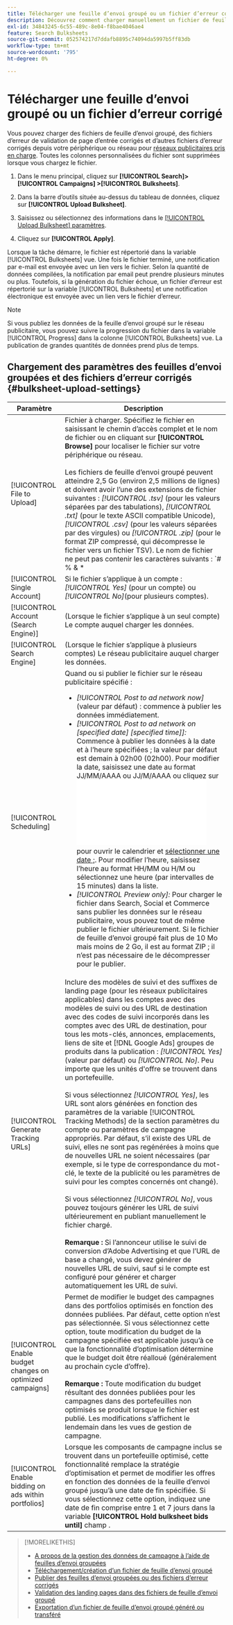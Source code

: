 ```yaml
---
title: Télécharger une feuille d’envoi groupé ou un fichier d’erreur corrigé
description: Découvrez comment charger manuellement un fichier de feuille d’envoi groupé ou un fichier d’erreur de validation de page d’entrée corrigé.
exl-id: 34843245-6c55-489c-8e04-f8bae4046ae4
feature: Search Bulksheets
source-git-commit: 052574217d7ddafb8895c74094da5997b5ff83db
workflow-type: tm+mt
source-wordcount: '795'
ht-degree: 0%

---
```


# Télécharger une feuille d’envoi groupé ou un fichier d’erreur corrigé

Vous pouvez charger des fichiers de feuille d’envoi groupé, des fichiers d’erreur de validation de page d’entrée corrigés et d’autres fichiers d’erreur corrigés depuis votre périphérique ou réseau pour [réseaux publicitaires pris en charge](bulksheet-about.md#bulksheet-functionality-by-network). Toutes les colonnes personnalisées du fichier sont supprimées lorsque vous chargez le fichier.

1. Dans le menu principal, cliquez sur **[!UICONTROL Search]> [!UICONTROL Campaigns] >[!UICONTROL Bulksheets]**.

1. Dans la barre d’outils située au-dessus du tableau de données, cliquez sur **[!UICONTROL Upload Bulksheet]**.

1. Saisissez ou sélectionnez des informations dans le [[!UICONTROL Upload Bulksheet] paramètres](#bulksheet-upload-settings).

1. Cliquez sur **[!UICONTROL Apply]**.

Lorsque la tâche démarre, le fichier est répertorié dans la variable [!UICONTROL Bulksheets] vue. Une fois le fichier terminé, une notification par e-mail est envoyée avec un lien vers le fichier. Selon la quantité de données compilées, la notification par email peut prendre plusieurs minutes ou plus. Toutefois, si la génération du fichier échoue, un fichier d’erreur est répertorié sur la variable [!UICONTROL Bulksheets] et une notification électronique est envoyée avec un lien vers le fichier d’erreur.

>[!NOTE]
>
>Si vous publiez les données de la feuille d’envoi groupé sur le réseau publicitaire, vous pouvez suivre la progression du fichier dans la variable [!UICONTROL Progress] dans la colonne [!UICONTROL Bulksheets] vue. La publication de grandes quantités de données prend plus de temps.

## Chargement des paramètres des feuilles d’envoi groupées et des fichiers d’erreur corrigés {#bulksheet-upload-settings}

| Paramètre | Description |
|----|----|
| [!UICONTROL File to Upload] | Fichier à charger. Spécifiez le fichier en saisissant le chemin d’accès complet et le nom de fichier ou en cliquant sur <b>[!UICONTROL Browse]</b> pour localiser le fichier sur votre périphérique ou réseau.<br><br>Les fichiers de feuille d’envoi groupé peuvent atteindre 2,5 Go (environ 2,5 millions de lignes) et doivent avoir l’une des extensions de fichier suivantes : <i>[!UICONTROL .tsv]</i> (pour les valeurs séparées par des tabulations), <i>[!UICONTROL .txt]</i> (pour le texte ASCII compatible Unicode), <i>[!UICONTROL .csv]</i> (pour les valeurs séparées par des virgules) ou <i>[!UICONTROL .zip]</i> (pour le format ZIP compressé, qui décompresse le fichier vers un fichier TSV). Le nom de fichier ne peut pas contenir les caractères suivants : `# % &amp; * | \ : &quot; &lt; &gt; . ? /`<br><br><b>Conseil :</b> Pour les données contenant des caractères internationaux, utilisez des fichiers au format TSV ou TXT. |
| [!UICONTROL Single Account] | Si le fichier s’applique à un compte : <i>[!UICONTROL Yes]</i> (pour un compte) ou <i>[!UICONTROL No]</i>(pour plusieurs comptes). |
| [!UICONTROL Account (Search Engine)] | (Lorsque le fichier s’applique à un seul compte) Le compte auquel charger les données. |
| [!UICONTROL Search Engine] | (Lorsque le fichier s’applique à plusieurs comptes) Le réseau publicitaire auquel charger les données. |
| [!UICONTROL Scheduling] | Quand ou si publier le fichier sur le réseau publicitaire spécifié :<ul><li><i>[!UICONTROL Post to ad network now]</i> (valeur par défaut) : commence à publier les données immédiatement.</li><li><i>[!UICONTROL Post to ad network on \[specified date\] \[specified time\]]:</i> Commence à publier les données à la date et à l’heure spécifiées ; la valeur par défaut est demain à 02h00 (02h00). Pour modifier la date, saisissez une date au format JJ/MM/AAAA ou JJ/M/AAAA ou cliquez sur ![Calendrier](/help/search-social-commerce/common-tasks/navigation-editing-selection/calendar.md "Calendrier") pour ouvrir le calendrier et [sélectionner une date ;](/help/search-social-commerce/common-tasks/navigation-editing-selection/calendar.md). Pour modifier l’heure, saisissez l’heure au format HH/MM ou H/M ou sélectionnez une heure (par intervalles de 15 minutes) dans la liste.</li><li><i>[!UICONTROL Preview only]:</i> Pour charger le fichier dans Search, Social et Commerce sans publier les données sur le réseau publicitaire, vous pouvez tout de même publier le fichier ultérieurement. Si le fichier de feuille d’envoi groupé fait plus de 10 Mo mais moins de 2 Go, il est au format ZIP ; il n’est pas nécessaire de le décompresser pour le publier.</li></ul> |
| [!UICONTROL Generate Tracking URLs] | Inclure des modèles de suivi et des suffixes de landing page (pour les réseaux publicitaires applicables) dans les comptes avec des modèles de suivi ou des URL de destination avec des codes de suivi incorporés dans les comptes avec des URL de destination, pour tous les mots-clés, annonces, emplacements, liens de site et [!DNL Google Ads] groupes de produits dans la publication : <i>[!UICONTROL Yes]</i> (valeur par défaut) ou <i>[!UICONTROL No]</i>. Peu importe que les unités d&#39;offre se trouvent dans un portefeuille.<br><br>Si vous sélectionnez <i>[!UICONTROL Yes]</i>, les URL sont alors générées en fonction des paramètres de la variable [!UICONTROL Tracking Methods] de la section paramètres du compte ou paramètres de campagne appropriés. Par défaut, s’il existe des URL de suivi, elles ne sont pas regénérées à moins que de nouvelles URL ne soient nécessaires (par exemple, si le type de correspondance du mot-clé, le texte de la publicité ou les paramètres de suivi pour les comptes concernés ont changé).<br><br>Si vous sélectionnez <i>[!UICONTROL No]</i>, vous pouvez toujours générer les URL de suivi ultérieurement en publiant manuellement le fichier chargé.<br><br><b>Remarque :</b> Si l’annonceur utilise le suivi de conversion d’Adobe Advertising et que l’URL de base a changé, vous devez générer de nouvelles URL de suivi, sauf si le compte est configuré pour générer et charger automatiquement les URL de suivi. |
| [!UICONTROL Enable budget changes on optimized campaigns] | Permet de modifier le budget des campagnes dans des portfolios optimisés en fonction des données publiées. Par défaut, cette option n’est pas sélectionnée. Si vous sélectionnez cette option, toute modification du budget de la campagne spécifiée est applicable jusqu’à ce que la fonctionnalité d’optimisation détermine que le budget doit être réalloué (généralement au prochain cycle d’offre).<br><br><b>Remarque :</b> Toute modification du budget résultant des données publiées pour les campagnes dans des portefeuilles non optimisés se produit lorsque le fichier est publié. Les modifications s’affichent le lendemain dans les vues de gestion de campagne. |
| [!UICONTROL Enable bidding on ads within portfolios] | Lorsque les composants de campagne inclus se trouvent dans un portefeuille optimisé, cette fonctionnalité remplace la stratégie d’optimisation et permet de modifier les offres en fonction des données de la feuille d’envoi groupé jusqu’à une date de fin spécifiée. Si vous sélectionnez cette option, indiquez une date de fin comprise entre 1 et 7 jours dans la variable **[!UICONTROL Hold bulksheet bids until]** champ . |

>[!MORELIKETHIS]
>
>* [A propos de la gestion des données de campagne à l’aide de feuilles d’envoi groupées](bulksheet-about.md)
>* [Téléchargement/création d’un fichier de feuille d’envoi groupé](bulksheet-download.md)
>* [Publier des feuilles d’envoi groupées ou des fichiers d’erreur corrigés](bulksheet-post.md)
>* [Validation des landing pages dans des fichiers de feuille d’envoi groupé](bulksheet-validate-landing-pages.md)
>* [Exportation d’un fichier de feuille d’envoi groupé généré ou transféré](bulksheet-export.md)
